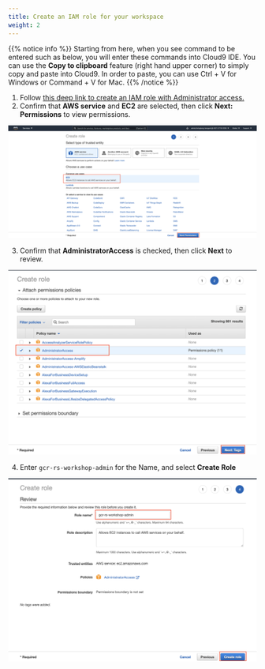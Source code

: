 ```yaml
---
title: Create an IAM role for your workspace
weight: 2
---
```


{{% notice info %}}
Starting from here, when you see command to be entered such as below, you will enter these commands into Cloud9 IDE. You can use the **Copy to clipboard** feature (right hand upper corner) to simply copy and paste into Cloud9. In order to paste, you can use Ctrl + V for Windows or Command + V for Mac.
{{% /notice %}}

1. Follow [this deep link to create an IAM role with Administrator access.](https://console.aws.amazon.com/iam/home#/roles$new?step=review&commonUseCase=EC2%2BEC2&selectedUseCase=EC2&policies=arn:aws:iam::aws:policy%2FAdministratorAccess)
2. Confirm that **AWS service** and **EC2** are selected, then click **Next: Permissions** to view permissions.

![IAM Role EC2](/images/iam-role-ec2.png)

3. Confirm that **AdministratorAccess** is checked, then click **Next** to review.

![IAM Role Admin Permission](/images/iam-role-administratorAccess.png)

4. Enter `gcr-rs-workshop-admin` for the Name, and select **Create Role**

![IAM Role Created](/images/iam-role-name-create.png)


